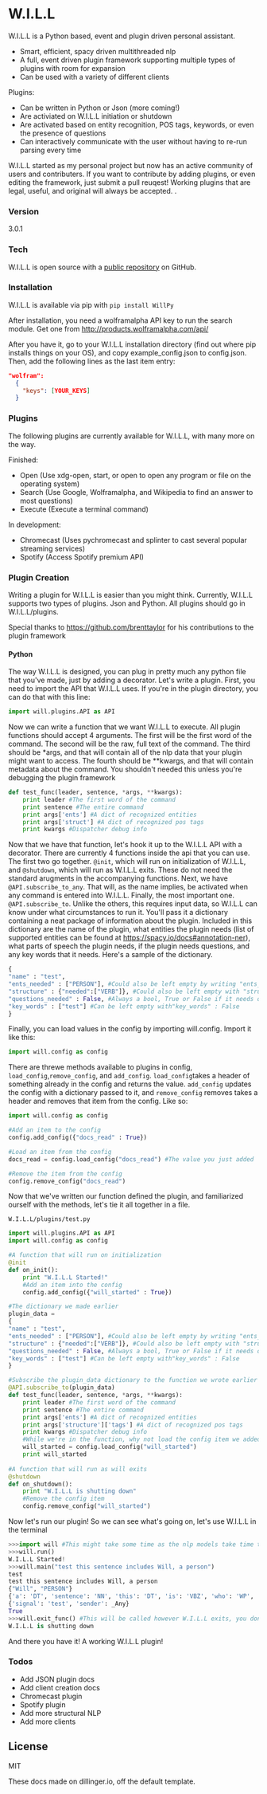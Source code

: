 # W.I.L.L

W.I.L.L is a Python based, event and plugin driven personal assistant.

  - Smart, efficient, spacy driven multithreaded nlp
  - A full, event driven plugin framework supporting multiple types of plugins with room for expansion
  - Can be used with a variety of different clients

Plugins:
  - Can be written in Python or Json (more coming!) 
  - Are activiated on W.I.L.L initiation or shutdown
  - Are activated based on entity recognition, POS tags, keywords, or even the presence of questions
  - Can interactively communicate with the user without having to re-run parsing every time
  

W.I.L.L started as my personal project but now has an active community of users and contributers. If you want to contribute by adding plugins, or even editing the framework, just submit a pull reuqest! Working plugins that are legal, useful, and original will always be accepted. .

### Version
3.0.1

### Tech

W.I.L.L is open source with a  [public repository][will]
 on GitHub.

### Installation

W.I.L.L is available via pip with `pip install WillPy`

After installation, you need a wolframalpha API key to run the search module. Get one from http://products.wolframalpha.com/api/

After you have it, go to your W.I.L.L installation directory (find out where pip installs things on your OS), and copy example_config.json to config.json. Then, add the following lines as the last item entry:
```json
"wolfram":
  {
    "keys": [YOUR_KEYS]
  }
```
### Plugins

The following plugins are currently available for W.I.L.L, with many more on the way.

Finished:
* Open (Use xdg-open, start, or open to open any program or file on the operating system)
* Search (Use Google, Wolframalpha, and Wikipedia to find an answer to most questions)
* Execute (Execute a terminal command)

In development:
* Chromecast (Uses pychromecast and splinter to cast several popular streaming services)
* Spotify (Access Spotify premium API)

### Plugin Creation

Writing a plugin for W.I.L.L is easier than you might think. Currently, W.I.L.L supports two types of plugins. Json and Python. All plugins should go in W.I.L.L/plugins.

Special thanks to https://github.com/brenttaylor for his contributions to the plugin framework

#### Python
The way W.I.L.L is designed, you can plug in pretty much any python file that you've made, just by adding a decorator.
Let's write a plugin. First, you need to import the API that W.I.L.L uses. If you're in the plugin directory, you can do that with this line:
```python
import will.plugins.API as API
```
Now we can write a function that we want W.I.L.L to execute. All plugin functions should accept 4 arguments. The first will be the first word of the command. The second will be the raw, full text of the command. The third should be *args, and that will contain all of the nlp data that your plugin might want to access. The fourth should be **kwargs, and that will contain metadata about the command. You shouldn't needed this unless you're debugging the plugin framework
```python
def test_func(leader, sentence, *args, **kwargs):
    print leader #The first word of the command
    print sentence #The entire command
    print args['ents'] #A dict of recognized entities
    print args['struct'] #A dict of recognized pos tags
    print kwargs #Dispatcher debug info
```
Now that we have that function, let's hook it up to the W.I.L.L API with a decorator. There are currently 4 functions inside the api that you can use. The first two go together. `@init`, which will run on initialization of W.I.L.L, and `@shutdown`, which will run as W.I.L.L exits. These do not need the standard arugments in the accompanying functions. Next, we have `@API.subscribe_to_any`. That will, as the name implies, be activated when any command is entered into W.I.L.L. Finally, the most important one. `@API.subscribe_to`. Unlike the others, this requires input data, so W.I.L.L can know under what circumstances to run it. You'll pass it a dictionary containing a neat package of information about the plugin. Included in this dictionary are the name of the plugin, what entities the plugin needs (list of supported entities can be found at https://spacy.io/docs#annotation-ner), what parts of speech the plugin needs, if the plugin needs questions, and any key words that it needs. Here's a sample of the dictionary.
```python
{
"name" : "test",
"ents_needed" : ["PERSON"], #Could also be left empty by writing "ents_needed" : False
"structure" : {"needed":["VERB"]}, #Could also be left empty with "structure" : {"needed":False}
"questions_needed" : False, #Always a bool, True or False if it needs questions or not
"key_words" : ["test"] #Can be left empty with"key_words" : False
}
```
Finally, you can load values in the config by importing will.config. Import it like this:
```python
import will.config as config
```
There are threwe methods available to plugins in config, `load_config`,`remove_config`, and `add_config`. `load_config`takes a header of something already in the config and returns the value. `add_config` updates the config with a dictionary passed to it, and `remove_config` removes takes a header and removes that item from the config. Like so:
```python
import will.config as config

#Add an item to the config
config.add_config({"docs_read" : True})

#Load an item from the config
docs_read = config.load_config("docs_read") #The value you just added

#Remove the item from the config
config.remove_config("docs_read")
```

Now that we've written our function defined the plugin, and familiarized ourself with the methods, let's tie it all together in a file.

`W.I.L.L/plugins/test.py`
```python
import will.plugins.API as API
import will.config as config

#A function that will run on initialization
@init
def on_init():
    print "W.I.L.L Started!"
    #Add an item into the config
    config.add_config({"will_started" : True})

#The dictionary we made earlier
plugin_data = 
{
"name" : "test",
"ents_needed" : ["PERSON"], #Could also be left empty by writing "ents_needed" : False
"structure" : {"needed":["VERB"]}, #Could also be left empty with "structure" : {"needed":False}
"questions_needed" : False, #Always a bool, True or False if it needs questions or not
"key_words" : ["test"] #Can be left empty with"key_words" : False
}

#Subscribe the plugin_data dictionary to the function we wrote earlier
@API.subscribe_to(plugin_data)
def test_func(leader, sentence, *args, **kwargs):
    print leader #The first word of the command
    print sentence #The entire command
    print args['ents'] #A dict of recognized entities
    print args['structure']['tags'] #A dict of recognized pos tags
    print kwargs #Dispatcher debug info
    #While we're in the function, why not load the config item we added earlier
    will_started = config.load_config("will_started")
    print will_started
    
#A function that will run as will exits
@shutdown
def on_shutdown():
    print "W.I.L.L is shutting down"
    #Remove the config item
    config.remove_config("will_started")
```

Now let's run our plugin! So we can see what's going on, let's use W.I.L.L in the terminal
```python
>>>import will #This might take some time as the nlp models take time to load
>>>will.run()
W.I.L.L Started!
>>>will.main("test this sentence includes Will, a person")
test
test this sentence includes Will, a person
{"Will", "PERSON"}
{'a': 'DT', 'sentence': 'NN', 'this': 'DT', 'is': 'VBZ', 'who': 'WP', ',': ',', 'includes': 'VBZ', 'Will': 'NNP', u'person': 'NN', 'test': 'NN'}
{'signal': 'test', 'sender': _Any}
True
>>>will.exit_func() #This will be called however W.I.L.L exits, you don't need to call it explicitly
W.I.L.L is shutting down
```
And there you have it! A working W.I.L.L plugin!
### Todos

 - Add JSON plugin docs
 - Add client creation docs
 - Chromecast plugin
 - Spotify plugin
 - Add more structural NLP
 - Add more clients

License
----

MIT

These docs made on dillinger.io, off the default template. 





   [will]: <https://github.com/ironman5366/W.I.L.L>
